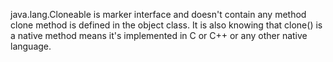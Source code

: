 java.lang.Cloneable is marker interface and doesn't contain any method
clone method is defined in the object class. It is also knowing that
clone() is a native method means it's implemented in C or C++ or any
other native language.